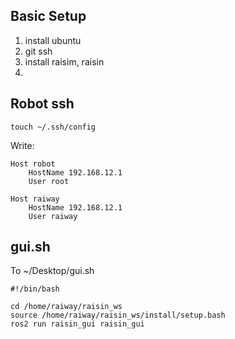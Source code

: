 ## Basic Setup

1) install ubuntu
2) git ssh
3) install raisim, raisin
4) 

## Robot ssh
`touch ~/.ssh/config`

Write:

```
Host robot
    HostName 192.168.12.1
    User root

Host raiway
    HostName 192.168.12.1
    User raiway
```
## gui.sh
To ~/Desktop/gui.sh

```
#!/bin/bash

cd /home/raiway/raisin_ws
source /home/raiway/raisin_ws/install/setup.bash
ros2 run raisin_gui raisin_gui
```